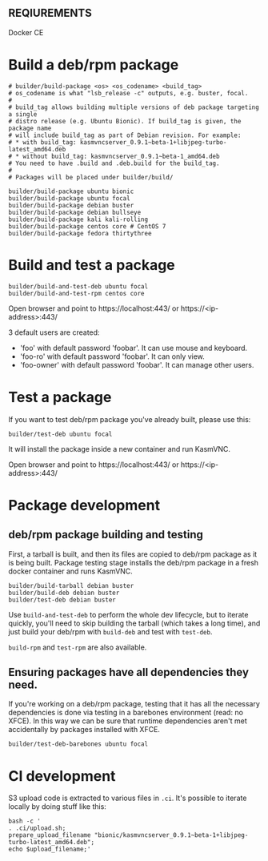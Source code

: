 ## REQIUREMENTS
Docker CE

# Build a deb/rpm package
```
# builder/build-package <os> <os_codename> <build_tag>
# os_codename is what "lsb_release -c" outputs, e.g. buster, focal.
#
# build_tag allows building multiple versions of deb package targeting a single
# distro release (e.g. Ubuntu Bionic). If build_tag is given, the package name
# will include build_tag as part of Debian revision. For example:
# * with build_tag: kasmvncserver_0.9.1~beta-1+libjpeg-turbo-latest_amd64.deb
# * without build_tag: kasmvncserver_0.9.1~beta-1_amd64.deb
# You need to have .build and .deb.build for the build_tag.
#
# Packages will be placed under builder/build/

builder/build-package ubuntu bionic
builder/build-package ubuntu focal
builder/build-package debian buster
builder/build-package debian bullseye
builder/build-package kali kali-rolling
builder/build-package centos core # CentOS 7
builder/build-package fedora thirtythree
```

# Build and test a package
```
builder/build-and-test-deb ubuntu focal
builder/build-and-test-rpm centos core
```

Open browser and point to https://localhost:443/ or https://\<ip-address\>:443/

3 default users are created:
* 'foo' with default password 'foobar'. It can use mouse and keyboard.
* 'foo-ro' with default password 'foobar'. It can only view.
* 'foo-owner' with default password 'foobar'. It can manage other users.

# Test a package

If you want to test deb/rpm package you've already built, please use this:
```
builder/test-deb ubuntu focal
```
It will install the package inside a new container and run KasmVNC.

Open browser and point to https://localhost:443/ or https://\<ip-address\>:443/

# Package development

## deb/rpm package building and testing

First, a tarball is built, and then its files are copied to deb/rpm package as
it is being built.
Package testing stage installs the deb/rpm package in a fresh docker container
and runs KasmVNC.

```
builder/build-tarball debian buster
builder/build-deb debian buster
builder/test-deb debian buster
```

Use `build-and-test-deb` to perform the whole dev lifecycle, but to iterate
quickly, you'll need to skip building the tarball (which takes a long time), and
just build your deb/rpm with `build-deb` and test with `test-deb`.

`build-rpm` and `test-rpm` are also available.

## Ensuring packages have all dependencies they need.

If you're working on a deb/rpm package, testing that it has all the necessary
dependencies is done via testing in a barebones environment (read: no XFCE). In
this way we can be sure that runtime dependencies aren't met accidentally by
packages installed with XFCE.

```
builder/test-deb-barebones ubuntu focal
```
# CI development

S3 upload code is extracted to various files in `.ci`. It's possible to iterate
locally by doing stuff like this:

```
bash -c '
. .ci/upload.sh;
prepare_upload_filename "bionic/kasmvncserver_0.9.1~beta-1+libjpeg-turbo-latest_amd64.deb";
echo $upload_filename;'
```

